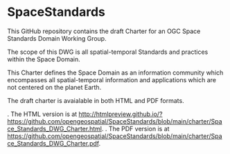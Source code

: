 # SpaceStandards

This GitHub repository contains the draft Charter for an OGC Space Standards Domain Working Group.

The scope of this DWG is all spatial-temporal Standards and practices within the Space Domain.

This Charter defines the Space Domain as an information community which encompasses all spatial-temporal information and applications which are not centered on the planet Earth. 

The draft charter is avaialable in both HTML and PDF formats.

. The HTML version is at http://htmlpreview.github.io/?https://github.com/opengeospatial/SpaceStandards/blob/main/charter/Space_Standards_DWG_Charter.html.
. The PDF version is at https://github.com/opengeospatial/SpaceStandards/blob/main/charter/Space_Standards_DWG_Charter.pdf.
